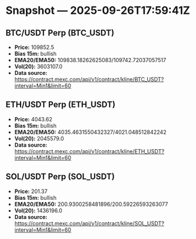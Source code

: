 # Snapshot — 2025-09-26T17:59:41Z

## BTC/USDT Perp (BTC_USDT)
- **Price:** 109852.5
- **Bias 15m:** bullish
- **EMA20/EMA50:** 109838.18262625083/109742.72037057517
- **Vol(20):** 3603107.0
- **Data source:** https://contract.mexc.com/api/v1/contract/kline/BTC_USDT?interval=Min1&limit=60

## ETH/USDT Perp (ETH_USDT)
- **Price:** 4043.62
- **Bias 15m:** bullish
- **EMA20/EMA50:** 4035.4631550432327/4021.048512842242
- **Vol(20):** 2045579.0
- **Data source:** https://contract.mexc.com/api/v1/contract/kline/ETH_USDT?interval=Min1&limit=60

## SOL/USDT Perp (SOL_USDT)
- **Price:** 201.37
- **Bias 15m:** bullish
- **EMA20/EMA50:** 200.9300258481896/200.59226593263077
- **Vol(20):** 1436196.0
- **Data source:** https://contract.mexc.com/api/v1/contract/kline/SOL_USDT?interval=Min1&limit=60
